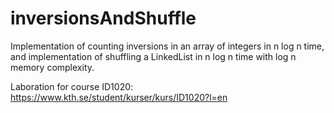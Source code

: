 inversionsAndShuffle
====================
Implementation of counting inversions in an array of integers in n log n time, and implementation of shuffling a LinkedList in n log n time with log n memory complexity.

Laboration for course ID1020: https://www.kth.se/student/kurser/kurs/ID1020?l=en
